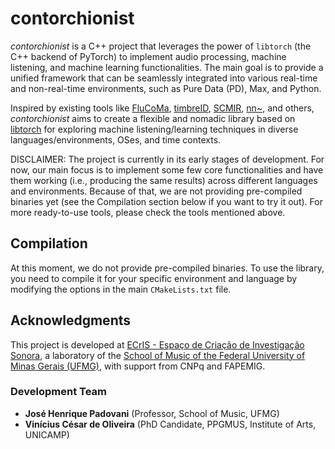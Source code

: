 # contorchionist

*contorchionist* is a C++ project that leverages the power of `libtorch` (the C++ backend of PyTorch) to implement audio processing, machine listening, and machine learning functionalities. The main goal is to provide a unified framework that can be seamlessly integrated into various real-time and non-real-time environments, such as Pure Data (PD), Max, and Python.


Inspired by existing tools like [FluCoMa](https://flucoma.org), [timbreID](https://github.com/wbrent/timbreIDLib/), [SCMIR](https://composerprogrammer.com/code.html), [nn~](https://github.com/acids-ircam/nn_tilde), and others, *contorchionist* aims to create a flexible and nomadic library based on [libtorch](https://pytorch.org/cppdocs/) for exploring machine listening/learning techniques in diverse languages/environments, OSes, and time contexts.

DISCLAIMER: The project is currently in its early stages of development. For now, our main focus is to implement some few core functionalities and have them working (i.e., producing the same results) across different languages and environments. Because of that, we are not providing pre-compiled binaries yet (see the Compilation section below if you want to try it out). For more ready-to-use tools, please check the tools mentioned above.

## Compilation

At this moment, we do not provide pre-compiled binaries. To use the library, you need to compile it for your specific environment and language by modifying the options in the main `CMakeLists.txt` file.

## Acknowledgments

This project is developed at [ECrIS - Espaço de Criação de Investigação Sonora](https://ecris.cc/), a laboratory of the [School of Music of the Federal University of Minas Gerais (UFMG)](https://www.musica.ufmg.br/), with support from CNPq and FAPEMIG.

### Development Team

*   **José Henrique Padovani** (Professor, School of Music, UFMG)
*   **Vinícius César de Oliveira** (PhD Candidate, PPGMUS, Institute of Arts, UNICAMP)
